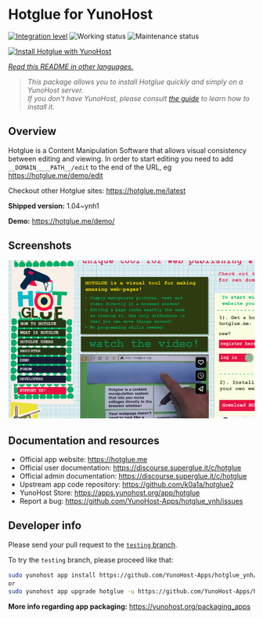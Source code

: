 <!--
N.B.: This README was automatically generated by <https://github.com/YunoHost/apps/tree/master/tools/readme_generator>
It shall NOT be edited by hand.
-->

# Hotglue for YunoHost

[![Integration level](https://dash.yunohost.org/integration/hotglue.svg)](https://ci-apps.yunohost.org/ci/apps/hotglue/) ![Working status](https://ci-apps.yunohost.org/ci/badges/hotglue.status.svg) ![Maintenance status](https://ci-apps.yunohost.org/ci/badges/hotglue.maintain.svg)

[![Install Hotglue with YunoHost](https://install-app.yunohost.org/install-with-yunohost.svg)](https://install-app.yunohost.org/?app=hotglue)

*[Read this README in other languages.](./ALL_README.md)*

> *This package allows you to install Hotglue quickly and simply on a YunoHost server.*  
> *If you don't have YunoHost, please consult [the guide](https://yunohost.org/install) to learn how to install it.*

## Overview

Hotglue is a Content Manipulation Software that allows visual consistency between editing and viewing.
In order to start editing you need to add `__DOMAIN____PATH__/edit` to the end of the URL, eg https://hotglue.me/demo/edit

Checkout other Hotglue sites: https://hotglue.me/latest



**Shipped version:** 1.04~ynh1

**Demo:** <https://hotglue.me/demo/>

## Screenshots

![Screenshot of Hotglue](./doc/screenshots/screenshot.jpg)

## Documentation and resources

- Official app website: <https://hotglue.me>
- Official user documentation: <https://discourse.superglue.it/c/hotglue>
- Official admin documentation: <https://discourse.superglue.it/c/hotglue>
- Upstream app code repository: <https://github.com/k0a1a/hotglue2>
- YunoHost Store: <https://apps.yunohost.org/app/hotglue>
- Report a bug: <https://github.com/YunoHost-Apps/hotglue_ynh/issues>

## Developer info

Please send your pull request to the [`testing` branch](https://github.com/YunoHost-Apps/hotglue_ynh/tree/testing).

To try the `testing` branch, please proceed like that:

```bash
sudo yunohost app install https://github.com/YunoHost-Apps/hotglue_ynh/tree/testing --debug
or
sudo yunohost app upgrade hotglue -u https://github.com/YunoHost-Apps/hotglue_ynh/tree/testing --debug
```

**More info regarding app packaging:** <https://yunohost.org/packaging_apps>
